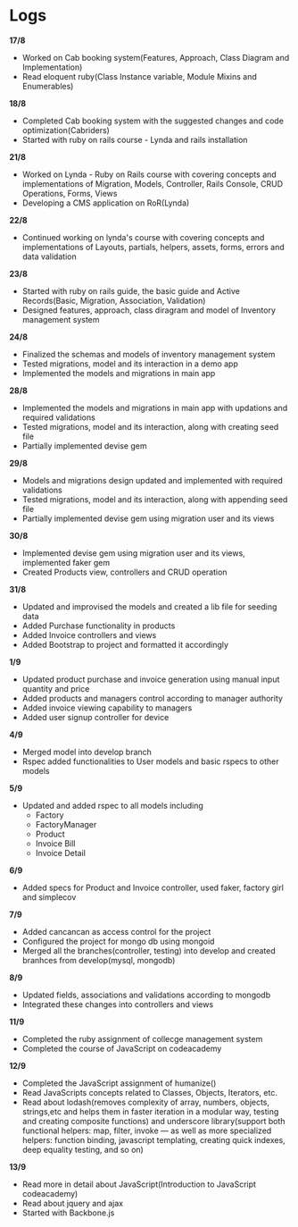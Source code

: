 # Logs

**17/8**
* Worked on Cab booking system(Features, Approach, Class Diagram and Implementation)
* Read eloquent ruby(Class Instance variable, Module Mixins and Enumerables)

**18/8**
* Completed Cab booking system with the suggested changes and code optimization(Cabriders)
* Started with ruby on rails course - Lynda and rails installation

**21/8**
* Worked on Lynda - Ruby on Rails course with covering concepts and implementations of Migration, Models, Controller, Rails Console, CRUD Operations, Forms, Views
* Developing a CMS application on RoR(Lynda)

**22/8**
* Continued working on lynda's course with covering concepts and implementations of Layouts, partials, helpers, assets, forms, errors and data validation

**23/8**
* Started with ruby on rails guide, the basic guide and Active Records(Basic, Migration, Association, Validation)
* Designed features, approach, class diragram and model of Inventory management system

**24/8**
* Finalized the schemas and models of inventory management system
* Tested migrations, model and its interaction in a demo app
* Implemented the models and migrations in main app

**28/8**
* Implemented the models and migrations in main app with updations and required validations
* Tested migrations, model and its interaction, along with creating seed file
* Partially implemented devise gem

**29/8**
* Models and migrations design updated and implemented with required validations
* Tested migrations, model and its interaction, along with appending seed file
* Partially implemented devise gem using migration user and its views

**30/8**
* Implemented devise gem using migration user and its views, implemented faker gem
* Created Products view, controllers and CRUD operation

**31/8**
* Updated and improvised the models and created a lib file for seeding data
* Added Purchase functionality in products
* Added Invoice controllers and views
* Added Bootstrap to project and formatted it accordingly

**1/9**
* Updated product purchase and invoice generation using manual input quantity and price
* Added products and managers control according to manager authority
* Added invoice viewing capability to managers
* Added user signup controller for device

**4/9**
* Merged model into develop branch
* Rspec added functionalities to User models and basic rspecs to other models

**5/9**
* Updated and added rspec to all models including
  * Factory
  * FactoryManager
  * Product
  * Invoice Bill
  * Invoice Detail

**6/9**
* Added specs for Product and Invoice controller, used faker, factory girl and simplecov

**7/9**
  * Added cancancan as access control for the project
  * Configured the project for mongo db using mongoid
  * Merged all the branches(controller, testing) into develop and created branhces from develop(mysql, mongodb)

**8/9**
  * Updated fields, associations and validations according to mongodb
  * Integrated these changes into controllers and views

**11/9**
  * Completed the ruby assignment of collecge management system
  * Completed the course of JavaScript on codeacademy

**12/9**
  * Completed the JavaScript assignment of humanize()
  * Read JavaScripts concepts related to Classes, Objects, Iterators, etc.
  * Read about lodash(removes complexity of array, numbers, objects, strings,etc and helps them in faster iteration in a modular way, testing and creating composite functions) and underscore library(support both functional helpers: map, filter, invoke — as well as more specialized helpers: function binding, javascript templating, creating quick indexes, deep equality testing, and so on)

**13/9**
  * Read more in detail about JavaScript(Introduction to JavaScript codeacademy)
  * Read about jquery and ajax
  * Started with Backbone.js
